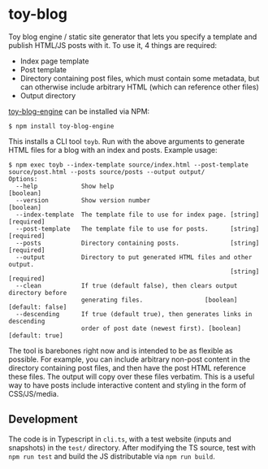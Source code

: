 # toy-blog

Toy blog engine / static site generator that lets you specify a template and publish HTML/JS posts with it. To use it, 4 things are required:
- Index page template
- Post template
- Directory containing post files, which must contain some metadata, but can otherwise include arbitrary HTML (which can reference other files)
- Output directory

[toy-blog-engine](https://www.npmjs.com/package/toy-blog-engine) can be installed via NPM:
```
$ npm install toy-blog-engine
```

This installs a CLI tool `toyb`. Run with the above arguments to generate HTML files for a blog with an index and posts. Example usage:
```
$ npm exec toyb --index-template source/index.html --post-template source/post.html --posts source/posts --output output/
Options:
  --help            Show help                                          [boolean]
  --version         Show version number                                [boolean]
  --index-template  The template file to use for index page. [string] [required]
  --post-template   The template file to use for posts.      [string] [required]
  --posts           Directory containing posts.              [string] [required]
  --output          Directory to put generated HTML files and other output.
                                                             [string] [required]
  --clean           If true (default false), then clears output directory before
                    generating files.                 [boolean] [default: false]
  --descending      If true (default true), then generates links in descending
                    order of post date (newest first). [boolean] [default: true]

```

The tool is barebones right now and is intended to be as flexible as possible. For example, you can include arbitrary non-post content
in the directory containing post files, and then have the post HTML reference these files. The output will copy over these files verbatim.
This is a useful way to have posts include interactive content and styling in the form of CSS/JS/media.

## Development

The code is in Typescript in `cli.ts`, with a test website (inputs and snapshots) in the `test/` directory. After modifying the TS source, test with `npm run test` and build the JS distributable via `npm run build`.